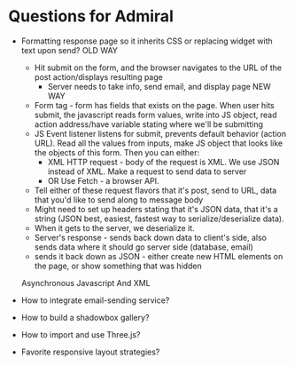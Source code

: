 # Questions for Admiral

- Formatting response page so it inherits CSS or replacing widget with text upon send?
  OLD WAY
  - Hit submit on the form, and the browser navigates to the URL of the post action/displays resulting page
    - Server needs to take info, send email, and display page
  NEW WAY
  - Form tag - form has fields that exists on the page. When user hits submit, the javascript reads form values, write into JS object, read action address/have variable stating where we'll be submitting
  - JS Event listener listens for submit, prevents default behavior (action URL). Read all the values from inputs, make JS object that looks like the objects of this form. Then you can either:
    - XML HTTP request - body of the request is XML. We use JSON instead of XML. Make a request to send data to server
    - OR Use Fetch - a browser API. 
  - Tell either of these request flavors that it's post, send to URL, data that you'd like to send along to message body
  - Might need to set up headers stating that it's JSON data, that it's a string (JSON best, easiest, fastest way to serialize/deserialize data).
  - When it gets to the server, we deserialize it.
   - Server's response - sends back down data to client's side, also sends data where it should go server side (database, email)
   - sends it back down as JSON - either create new HTML elements on the page, or show something that was hidden
 
  Asynchronous
  Javascript
  And 
  XML
  
- How to integrate email-sending service?
- How to build a shadowbox gallery?
- How to import and use Three.js?
- Favorite responsive layout strategies?
